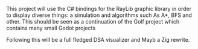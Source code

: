 This project will use the C# bindings for the RayLib graphic library in order to display diverse things: a simulation and algorithms such As A*, BFS and other. 
This should be seen as a continuation of the Golf project which contains many small Godot projects

Following this will be a full fledged DSA visualizer and Mayb a Zig rewrite.
